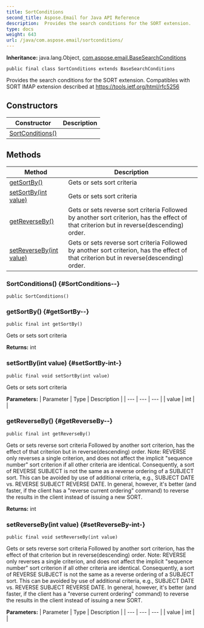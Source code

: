 ```yaml
---
title: SortConditions
second_title: Aspose.Email for Java API Reference
description:  Provides the search conditions for the SORT extension.
type: docs
weight: 643
url: /java/com.aspose.email/sortconditions/
---
```

**Inheritance:**
java.lang.Object, [com.aspose.email.BaseSearchConditions](../../com.aspose.email/basesearchconditions)
```
public final class SortConditions extends BaseSearchConditions
```

Provides the search conditions for the SORT extension. Compatibles with SORT IMAP extension described at https://tools.ietf.org/html/rfc5256
## Constructors

| Constructor | Description |
| --- | --- |
| [SortConditions()](#SortConditions--) |  |
## Methods

| Method | Description |
| --- | --- |
| [getSortBy()](#getSortBy--) | Gets or sets sort criteria |
| [setSortBy(int value)](#setSortBy-int-) | Gets or sets sort criteria |
| [getReverseBy()](#getReverseBy--) | Gets or sets reverse sort criteria Followed by another sort criterion, has the effect of that criterion but in reverse(descending) order. |
| [setReverseBy(int value)](#setReverseBy-int-) | Gets or sets reverse sort criteria Followed by another sort criterion, has the effect of that criterion but in reverse(descending) order. |
### SortConditions() {#SortConditions--}
```
public SortConditions()
```


### getSortBy() {#getSortBy--}
```
public final int getSortBy()
```


Gets or sets sort criteria

**Returns:**
int
### setSortBy(int value) {#setSortBy-int-}
```
public final void setSortBy(int value)
```


Gets or sets sort criteria

**Parameters:**
| Parameter | Type | Description |
| --- | --- | --- |
| value | int |  |

### getReverseBy() {#getReverseBy--}
```
public final int getReverseBy()
```


Gets or sets reverse sort criteria Followed by another sort criterion, has the effect of that criterion but in reverse(descending) order. Note: REVERSE only reverses a single criterion, and does not affect the implicit "sequence number" sort criterion if all other criteria are identical. Consequently, a sort of REVERSE SUBJECT is not the same as a reverse ordering of a SUBJECT sort. This can be avoided by use of additional criteria, e.g., SUBJECT DATE vs. REVERSE SUBJECT REVERSE DATE. In general, however, it's better (and faster, if the client has a "reverse current ordering" command) to reverse the results in the client instead of issuing a new SORT.

**Returns:**
int
### setReverseBy(int value) {#setReverseBy-int-}
```
public final void setReverseBy(int value)
```


Gets or sets reverse sort criteria Followed by another sort criterion, has the effect of that criterion but in reverse(descending) order. Note: REVERSE only reverses a single criterion, and does not affect the implicit "sequence number" sort criterion if all other criteria are identical. Consequently, a sort of REVERSE SUBJECT is not the same as a reverse ordering of a SUBJECT sort. This can be avoided by use of additional criteria, e.g., SUBJECT DATE vs. REVERSE SUBJECT REVERSE DATE. In general, however, it's better (and faster, if the client has a "reverse current ordering" command) to reverse the results in the client instead of issuing a new SORT.

**Parameters:**
| Parameter | Type | Description |
| --- | --- | --- |
| value | int |  |


